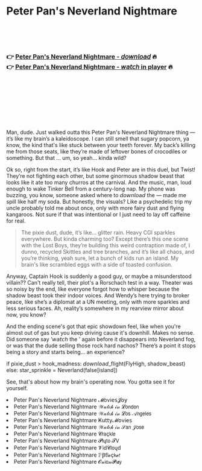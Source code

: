 <h1>Peter Pan's Neverland Nightmare</h1>

<br><br><br>

<h3>👉 <a href="https://Alexanders-zareeniro1986.github.io/hxxqhrwfxl/">Peter Pan's Neverland Nightmare - 𝘥𝘰𝘸𝘯𝘭𝘰𝘢𝘥</a> 🔥<br>
👉 <a href="https://Alexanders-zareeniro1986.github.io/hxxqhrwfxl/">Peter Pan's Neverland Nightmare - 𝘸𝘢𝘵𝘤𝘩 in player</a> 🔥
</h3>



<br><br><br><br><br><br><br>


Man, dude. Just walked outta this Peter Pan's Neverland Nightmare thing — it’s like my brain’s a kaleidoscope. I can still smell that sugary popcorn, ya know, the kind that's like stuck between your teeth forever. My back’s killing me from those seats, like they’re made of leftover bones of crocodiles or something. But that  ... um, so yeah... kinda wild?

Ok so, right from the start, it’s like Hook and Peter are in this duel, but Twist! They’re not fighting each other, but some ginormous shadow beast that looks like it ate too many churros at the carnival. And the music, man, loud enough to wake Tinker Bell from a century-long nap. My phone was buzzing, you know, someone asked where to 𝘥𝘰𝘸𝘯𝘭𝘰𝘢𝘥 the  — made me spill like half my soda. But honestly, the visuals? Like a psychedelic trip my uncle probably told me about once, only with more fairy dust and flying kangaroos. Not sure if that was intentional or I just need to lay off caffeine for real.

> The pixie dust, dude, it’s like... glitter rain. Heavy CGI sparkles everywhere. But kinda charming too? Except there’s this one scene with the Lost Boys, they’re building this weird contraption made of, I dunno, recycled Skittles and tree branches, and it’s like all chaos, and you’re thinking, yeah sure, let a bunch of kids run an island. My brain's like scrambled eggs with a side of toasted confusion. 

Anyway, Captain Hook is suddenly a good guy, or maybe a misunderstood villain?? Can't really tell, their plot's a Rorschach test in a way. Theater was so noisy by the end, like everyone forgot how to whisper because the shadow beast took their indoor voices. And Wendy’s here trying to broker peace, like she’s a diplomat at a UN meeting, only with more sparkles and less serious faces. Ah, reality’s somewhere in my rearview mirror about now, you know?

And the ending scene's got that epic showdown feel, like when you're almost out of gas but you keep driving cause it's downhill. Makes no sense. Did someone say ‘𝘸𝘢𝘵𝘤𝘩 the  ’ again before it disappears into Neverland fog, or was that the dude selling those rock hard nachos? There’s a point it stops being a story and starts being... an experience? 

if pixie_dust > hook_madness:
    𝘥𝘰𝘸𝘯𝘭𝘰𝘢𝘥_flight(FlyHigh, shadow_beast)
else:
    star_sprinkle = Neverland(false[island])

See, that's about how my brain's operating now. You gotta see it for yourself. 

<li>Peter Pan's Neverland Nightmare 𝓜𝗈ν𝗂𝖾𝗌𝓙𝗈𝗒</li>
<li>Peter Pan's Neverland Nightmare 𝒲𝒶𝓉𝒸𝒽 𝒾𝓃 𝓛𝗈𝗇𝖽𝗈𝗇</li>
<li>Peter Pan's Neverland Nightmare 𝒲𝒶𝓉𝒸𝒽 𝒾𝓃 𝓛𝗈𝗌 𝒜𝗇𝗀𝖾𝗅𝖾𝗌</li>
<li>Peter Pan's Neverland Nightmare Ҝ𝗎𝗍𝗍𝗒𝓜𝗈ν𝗂𝖾𝗌</li>
<li>Peter Pan's Neverland Nightmare 𝒲𝒶𝓉𝒸𝒽 𝒾𝓃 𝒮𝖺𝗇 𝒥𝗈𝗌𝖾</li>
<li>Peter Pan's Neverland Nightmare 𝓒𝗋𝖺ç𝗄𝗅𝖾</li>
<li>Peter Pan's Neverland Nightmare 𝓟𝗅ų𝗍𝗈 𝓣𝖵</li>
<li>Peter Pan's Neverland Nightmare 𝓥𝗂ԁ𝓒𝗅𝗈ųԁ</li>
<li>Peter Pan's Neverland Nightmare 𝙿Ꞵť𝗅𝓸ç𝗄𝓮𝗋</li>
<li>Peter Pan's Neverland Nightmare 𝓞𝓃𝗂𝗈𝓃𝓟𝗅𝖆𝗒</li>
